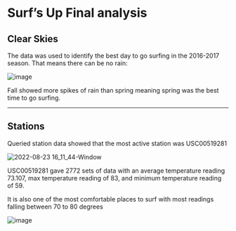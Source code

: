# Surf’s Up Final analysis

## Clear Skies

The data was used to identify the best day to go surfing in the 2016-2017 season. That means there can be no rain:

![image](https://user-images.githubusercontent.com/100164773/186255863-1033c1d5-621a-4afb-bcbd-3a48e93d8c20.png)

Fall showed more spikes of rain than spring meaning spring was the best time to go surfing.

<hr>

## Stations

Queried station data showed that the most active station was USC00519281

![2022-08-23 16_11_44-Window](https://user-images.githubusercontent.com/100164773/186256796-54b2004b-1207-4a12-af46-cc8698d5d62b.png)


USC00519281 gave 2772 sets of data with an average temperature reading 73.107, max temperature reading of 83, and minimum temperature reading of 59.

It is also one of the most comfortable places to surf with most readings falling between 70 to 80 degrees

![image](https://user-images.githubusercontent.com/100164773/186257337-42e3ede2-fe90-47d0-9fd4-d5433eb96787.png)

